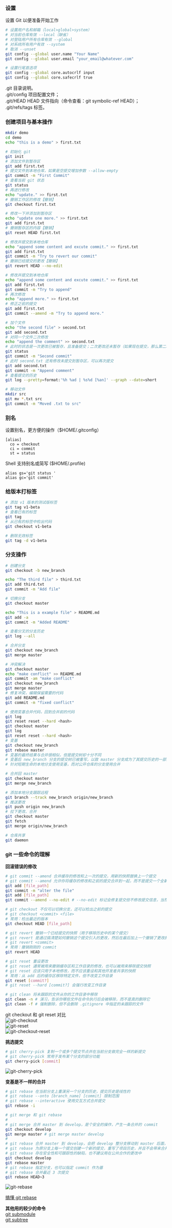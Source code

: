
### 设置
设置 Git 以便准备开始工作
```bash
# 设置用户名和邮箱（local>global>system）
# 对当前仓库有效 --local（缺省）
# 对登陆用户所有仓库有效 --global
# 对系统所有用户有效 --system
# 取消 --unset
git config --global user.name "Your Name"
git config --global user.email "your_email@whatever.com"

# 设置行尾首选项
git config --global core.autocrlf input
git config --global core.safecrlf true
```

.git 目录说明。  
.git/config 项目配置文件；  
.git/HEAD HEAD 文件指向（命令查看：git symbolic-ref HEAD）；  
.git/refs/tags 标签。  

### 创建项目与基本操作
```bash
mkdir demo
cd demo
echo "this is a demo" > first.txt

# 初始化 git
git init
# 添加文件到暂存区
git add first.txt
# 提交文件到本地仓库，如果是空提交增加参数 --allow-empty
git commit -m "First Commit"
# 查看当前 git 状态
git status
# 再进行修改
echo "update." >> first.txt
# 撤销工作区的修改【撤销】
git checkout first.txt

# 修改一下并添加到暂存区
echo "update one more." >> first.txt
git add first.txt
# 撤销暂存区的内容【撤销】
git reset HEAD first.txt

# 修改并提交到本地仓库
echo "append some content and excute commit." >> first.txt
git add first.txt
git commit -m "Try to revert our commit"
# 撤销已经提交的更改【撤销】
git revert HEAD --no-edit

# 修改并提交到本地仓库
echo "append some content and excute commit." >> first.txt
git add first.txt
git commit -m "Try to append"
# 再次修改
echo "append more." >> first.txt
# 修正之前的提交
git add first.txt
git commit --amend -m "Try to append more."

# 加个文件
echo "the second file" > second.txt
git add second.txt
# 对同一个文件二次修改
echo "append the comment" >> second.txt
# 此时的状态是一次更改已被暂存，且准备提交；二次更改还未暂存（如果现在提交，那么第二次的修改将不会保存到本地仓库中）
git status
git commit -m "Second commit"
# 此时 second.txt 还有修改未提交到暂存区，可以再次提交
git add second.txt
git commit -m "Append comment"
# 查看提交的历史
git log --pretty=format:'%h %ad | %s%d [%an]' --graph --date=short

# 移动文件
mkdir src
git mv *.txt src
git commit -m "Moved .txt to src"
```

### 别名
设置别名，更方便的操作（$HOME/.gitconfig）
```
[alias]
  co = checkout
  ci = commit
  st = status
```
 Shell 支持别名或简写 ($HOME/.profile)
 ```
alias gs='git status '
alias gc='git commit'
 ```

### 给版本打标签
```bash
# 添加 v1 版本的测试版标签
git tag v1-beta
# 查看已有的标签
git tag
# 从已有的标签中检出代码
git checkout v1-beta

# 删除无效标签
git tag -d v1-beta
```

### 分支操作 
```bash
# 创建分支
git checkout -b new_branch

echo "The third file" > third.txt
git add third.txt
git commit -m "Add file"

# 切换分支
git checkout master

echo "This is a example file" > README.md
git add -a
git commit -m "Added README"

# 查看分叉的分支历史
git log --all

# 合并分支
git checkout new_branch
git merge master

# 冲突解决
git checkout master
echo "make conflict" >> README.md
git commit -am "make conflict"
git checkout new_branch
git merge master
# 修复冲突，编辑保留需要的代码
git add README.md
git commit -m "fixed conflict"

# 使用变基合并代码，回到合并前的代码
git log
git reset reset --hard <hash>
git checkout master
git log
git reset reset --hard <hash>
# 变基
git checkout new_branch
git rebase master
# 变基的最终结果与合并很相似，但是提交树却十分不同
# 变基后 new_branch 分支的提交树已被重写，以致 master 分支成为了其提交历史的一部分。这样使得提交链更加线性，且更易阅读
# 针对短期生命的本地分支使用变基，而对公开仓库的分支使用合并

# 合并回 master
git checkout master
git merge new_branch

# 添加本地分支跟踪远程
git branch --track new_branch origin/new_branch
# 推送更改
git push origin new_branch
# 拉下更改、合并
git checkout master
git fetch 
git merge origin/new_branch

# 仓库共享
git daemon
```

### git 一些命令的理解
**回滚错误的修改**

```bash
# git commit --amend 合并缓存的修改和上一次的提交，用新的快照替换上一个提交
# git commit --amend 允许你将缓存的修改和之前的提交合并到一起，而不是提交一个全新的快照
git add [file_path]
git commit -m "alter the file"
git add [file_path]
git commit --amend --no-edit # --no-edit 标记会修复提交但不修改提交信息，当然也可以更改提交信息

# git checkout 不仅可以切换分支，还可以检出之前的提交
# git checkout <commit> <file>
# 常用：检出最近的版本
git checkout HEAD [file_path]

# git revert 撤销一个已经提交的快照（用于移除历史中的某个提交）
# git revert 是通过搞清楚如何撤销这个提交引入的更改，然后在最后加上一个撤销了更改的新提交，而不是从项目历史中移除这个提交
# git revert <commit>
# 常用：撤销刚刚的 commit
git revert HEAD

# git reset 重设更改
# git reset 通常被用来撤销缓存区和工作目录的修改，也可以被用来移除提交快照
# git reset 应该只用于本地修改，而不应该重设和其他开发者共享的快照
# 常用：从 add 后的缓存区移除特定文件，但不改变工作目录
git reset [commit?]
# git reset --hard [commit?] 会强行改变工作目录

# git clean 将未跟踪的文件从你的工作目录中移除
git clean -n # 演习，告诉你哪些文件在命令执行后会被移除，而不是真的删除它
git clean -f # 强制删除，但不会删除 .gitignore 中指定的未跟踪的文件
```
git checkout 和 git reset 对比  
![git-checkout](./images/git-checkout.svg)  
![git-reset](./images/git-reset.svg)  
![git-checkout-reset](./images/git-checkout-reset.svg)  

**挑选提交**
```bash
# git cherry-pick 复制一个或多个提交节点并在当前分支做完全一样的新提交
# git cherry-pick 常用于发布某个分支的部分功能
git cherry-pick [commit]
```
![git-cherry-pick](./images/git-cherry-pick.svg)

**变基是不一样的合并**
```bash
# git rebase 在当前分支上重演另一个分支的历史，提交历史是线性的
# git rebase --onto [branch_name] [commit] 限制范围
# git rebase --interactive 使用交互方式合并提交
git rebase -i

# git merge 和 git rebase 
# 
# git merge 合并 master 到 develop，是个安全的操作，产生一条合并的 commit
git checkout develop
git merge master # git merge master develop 
# 
# git rebase 合并 master 到 develop，会把 develop 整分支移动到 master 后面，有效地把所有 master 分支上新的提交并入过来
# git rebase 为原分支上每一个提交创建一个新的提交，重写了项目历史，并且不会带来合并提交
# git rebase 存在安全性和可跟踪性的缺陷，也不建议用在公共合作的更改中
git checkout develop
git rebase master 
# git rebase 指定分支，也可以指定 commit 作为基
# git rebase 合并最近 3 次提交
git rebase HEAD~3
```
![git-rebase](./images/git-rebase.svg)  

[搞懂 git rebase](http://jartto.wang/2018/12/11/git-rebase/)  

**其他用的较少的命令**  
[git submodule](https://segmentfault.com/a/1190000003076028)  
[git subtree](https://segmentfault.com/a/1190000012002151)  
